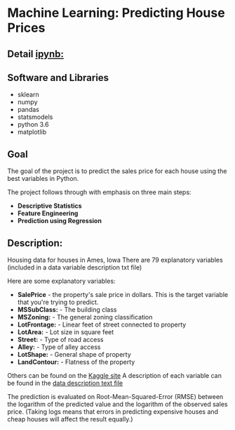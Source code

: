 # Machine Learning: Predicting House Prices
## Detail [ipynb:](https://github.com/rxu17/House_Prices_Study/blob/757ce2eeaf6f92803f7f4f0f9dc137dcfc06cc84/House_Prices_Study.ipynb)
## Software and Libraries
- sklearn
- numpy
- pandas
- statsmodels
- python 3.6
- matplotlib

## Goal
The goal of the project is to predict the sales price for each house using the best variables in Python. 

The project follows through with emphasis on three main steps: 
- **Descriptive Statistics**
- **Feature Engineering**
- **Prediction using Regression**

## Description:
Housing data for houses in Ames, Iowa
There are 79 explanatory variables (included in a data variable description txt file)

Here are some explanatory variables:
- **SalePrice** - the property's sale price in dollars. This is the target variable that you're trying to predict.
- **MSSubClass:** - The building class
- **MSZoning:** - The general zoning classification
- **LotFrontage:** - Linear feet of street connected to property
- **LotArea:** - Lot size in square feet
- **Street:** - Type of road access
- **Alley:** - Type of alley access
- **LotShape:** - General shape of property
- **LandContour:** - Flatness of the property

Others can be found on the [Kaggle site](https://www.kaggle.com/c/house-prices-advanced-regression-techniques/data)
A description of each variable can be found in the [data description text file](https://github.com/rxu17/House_Prices_Study/blob/master/data_description_house.txt)

The prediction is evaluated on Root-Mean-Squared-Error (RMSE) between the logarithm of the predicted value and the logarithm of the observed sales price. (Taking logs means that errors in predicting expensive houses and cheap houses will affect the result equally.)
 

